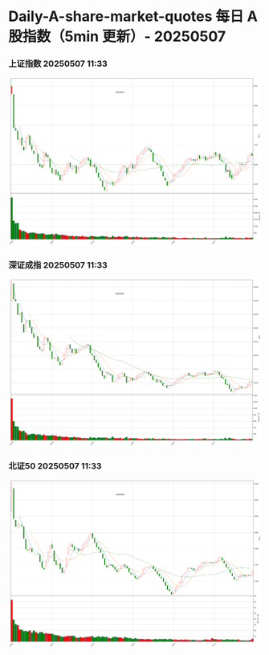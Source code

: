 
# Daily-A-share-market-quotes 每日 A 股指数（5min 更新）- 20250507

### 上证指数 20250507 11:33
![](./fig/2025/5/20250507-sh000001.png)

### 深证成指 20250507 11:33
![](./fig/2025/5/20250507-sz399001.png)

### 北证50 20250507 11:33
![](./fig/2025/5/20250507-bj899050.png)
